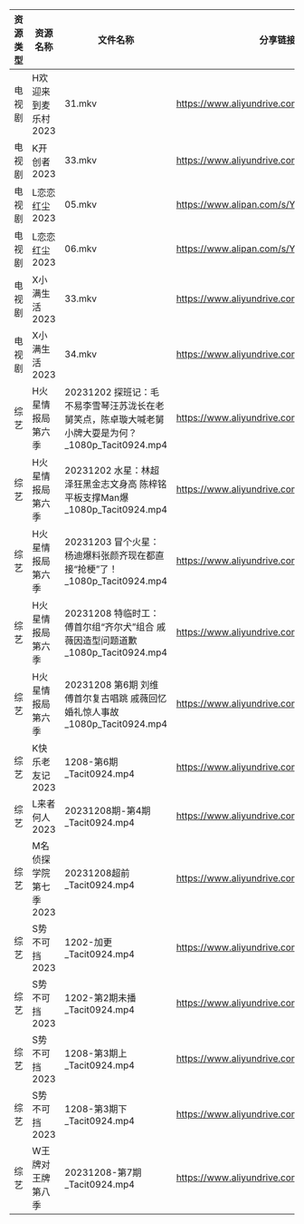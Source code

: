| 资源类型 | 资源名称          | 文件名称                                                             | 分享链接                                      | 更新时间                |
| ---- | ------------- | ---------------------------------------------------------------- | ----------------------------------------- | ------------------- |
| 电视剧  | H欢迎来到麦乐村2023  | 31.mkv                                                           | https://www.aliyundrive.com/s/QrujKMCon12 | 2023-12-09 00:05:14 |
| 电视剧  | K开创者2023      | 33.mkv                                                           | https://www.aliyundrive.com/s/N2CmALY5X1B | 2023-12-09 00:05:17 |
| 电视剧  | L恋恋红尘2023     | 05.mkv                                                           | https://www.alipan.com/s/Ymbt5WiGP5K      | 2023-12-09 00:05:19 |
| 电视剧  | L恋恋红尘2023     | 06.mkv                                                           | https://www.alipan.com/s/Ymbt5WiGP5K      | 2023-12-09 00:05:19 |
| 电视剧  | X小满生活2023     | 33.mkv                                                           | https://www.aliyundrive.com/s/1NqSyazx3ao | 2023-12-09 00:05:40 |
| 电视剧  | X小满生活2023     | 34.mkv                                                           | https://www.aliyundrive.com/s/1NqSyazx3ao | 2023-12-09 00:05:39 |
| 综艺   | H火星情报局第六季     | 20231202 探班记：毛不易李雪琴汪苏泷长在老舅笑点，陈卓璇大喊老舅小牌大耍是为何？_1080p_Tacit0924.mp4 | https://www.aliyundrive.com/s/4azyom2fB4x | 2023-12-09 00:05:56 |
| 综艺   | H火星情报局第六季     | 20231202 水星：林超泽狂黑金志文身高 陈梓铭平板支撑Man爆_1080p_Tacit0924.mp4           | https://www.aliyundrive.com/s/4azyom2fB4x | 2023-12-09 00:05:56 |
| 综艺   | H火星情报局第六季     | 20231203 冒个火星：杨迪爆料张颜齐现在都直接“抢梗”了！_1080p_Tacit0924.mp4             | https://www.aliyundrive.com/s/4azyom2fB4x | 2023-12-09 00:05:56 |
| 综艺   | H火星情报局第六季     | 20231208 特临时工：傅首尔组“齐尔犬”组合 戚薇因造型问题道歉_1080p_Tacit0924.mp4          | https://www.aliyundrive.com/s/4azyom2fB4x | 2023-12-09 00:05:55 |
| 综艺   | H火星情报局第六季     | 20231208 第6期 刘维傅首尔复古唱跳 戚薇回忆婚礼惊人事故_1080p_Tacit0924.mp4            | https://www.aliyundrive.com/s/4azyom2fB4x | 2023-12-09 00:05:55 |
| 综艺   | K快乐老友记2023    | 1208-第6期_Tacit0924.mp4                                           | https://www.aliyundrive.com/s/BxVL5bRR35N | 2023-12-09 00:06:02 |
| 综艺   | L来者何人2023     | 20231208期-第4期_Tacit0924.mp4                                      | https://www.aliyundrive.com/s/r23ozuJUsih | 2023-12-09 00:06:04 |
| 综艺   | M名侦探学院第七季2023 | 20231208超前_Tacit0924.mp4                                         | https://www.aliyundrive.com/s/NShJjwiMfYg | 2023-12-09 00:06:06 |
| 综艺   | S势不可挡2023     | 1202-加更_Tacit0924.mp4                                            | https://www.aliyundrive.com/s/YDxMP5fStTR | 2023-12-09 00:06:19 |
| 综艺   | S势不可挡2023     | 1202-第2期未播_Tacit0924.mp4                                         | https://www.aliyundrive.com/s/YDxMP5fStTR | 2023-12-09 00:06:18 |
| 综艺   | S势不可挡2023     | 1208-第3期上_Tacit0924.mp4                                          | https://www.aliyundrive.com/s/YDxMP5fStTR | 2023-12-09 00:06:18 |
| 综艺   | S势不可挡2023     | 1208-第3期下_Tacit0924.mp4                                          | https://www.aliyundrive.com/s/YDxMP5fStTR | 2023-12-09 00:06:18 |
| 综艺   | W王牌对王牌第八季     | 20231208-第7期_Tacit0924.mp4                                       | https://www.aliyundrive.com/s/msfoWynj5eP | 2023-12-09 00:06:30 |
